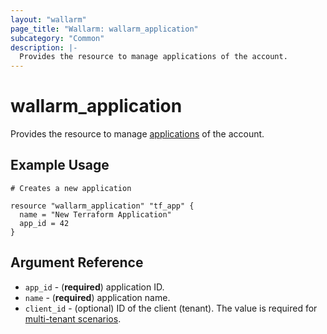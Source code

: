 ```yaml
---
layout: "wallarm"
page_title: "Wallarm: wallarm_application"
subcategory: "Common"
description: |-
  Provides the resource to manage applications of the account.
---
```


# wallarm_application

Provides the resource to manage [applications][1] of the account.

## Example Usage

```hcl
# Creates a new application

resource "wallarm_application" "tf_app" {
  name = "New Terraform Application"
  app_id = 42
}
```

## Argument Reference

* `app_id` - (**required**) application ID.
* `name` - (**required**) application name.
* `client_id` - (optional) ID of the client (tenant). The value is required for [multi-tenant scenarios][2].

[1]: https://docs.wallarm.com/user-guides/settings/applications/
[2]: https://docs.wallarm.com/installation/multi-tenant/overview/
